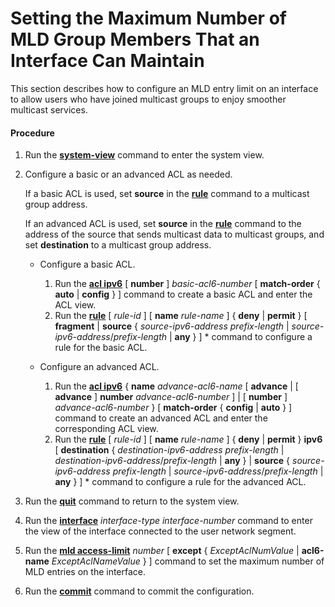 Setting the Maximum Number of MLD Group Members That an Interface Can Maintain
==============================================================================

This section describes how to configure an MLD entry limit on an interface to allow users who have joined multicast groups to enjoy smoother multicast services.

#### Procedure

1. Run the [**system-view**](cmdqueryname=system-view) command to enter the system view.
2. Configure a basic or an advanced ACL as needed.
   
   
   
   If a basic ACL is used, set **source** in the [**rule**](cmdqueryname=rule) command to a multicast group address.
   
   If an advanced ACL is used, set **source** in the [**rule**](cmdqueryname=rule) command to the address of the source that sends multicast data to multicast groups, and set **destination** to a multicast group address.
   
   * Configure a basic ACL.
     
     1. Run the [**acl ipv6**](cmdqueryname=acl+ipv6) [ **number** ] *basic-acl6-number* [ **match-order** { **auto** | **config** } ] command to create a basic ACL and enter the ACL view.
     2. Run the [**rule**](cmdqueryname=rule) [ *rule-id* ] [ **name** *rule-name* ] { **deny** | **permit** } [ **fragment** | **source** { *source-ipv6-address* *prefix-length* | *source-ipv6-address*/*prefix-length* | **any** } ] \* command to configure a rule for the basic ACL.
   * Configure an advanced ACL.
     
     1. Run the [**acl ipv6**](cmdqueryname=acl+ipv6) { **name** *advance-acl6-name* [ **advance** | [ **advance** ] **number** *advance-acl6-number* ] | [ **number** ] *advance-acl6-number* } [ **match-order** { **config** | **auto** } ] command to create an advanced ACL and enter the corresponding ACL view.
     2. Run the [**rule**](cmdqueryname=rule) [ *rule-id* ] [ **name** *rule-name* ] { **deny** | **permit** } **ipv6** [ **destination** { *destination-ipv6-address* *prefix-length* | *destination-ipv6-address*/*prefix-length* | **any** } | **source** { *source-ipv6-address* *prefix-length* | *source-ipv6-address*/*prefix-length* | **any** } ] \* command to configure a rule for the advanced ACL.
3. Run the [**quit**](cmdqueryname=quit) command to return to the system view.
4. Run the [**interface**](cmdqueryname=interface) *interface-type* *interface-number* command to enter the view of the interface connected to the user network segment.
5. Run the [**mld access-limit**](cmdqueryname=mld+access-limit) *number* [ **except** { *ExceptAclNumValue* | **acl6-name** *ExceptAclNameValue* } ] command to set the maximum number of MLD entries on the interface.
6. Run the [**commit**](cmdqueryname=commit) command to commit the configuration.